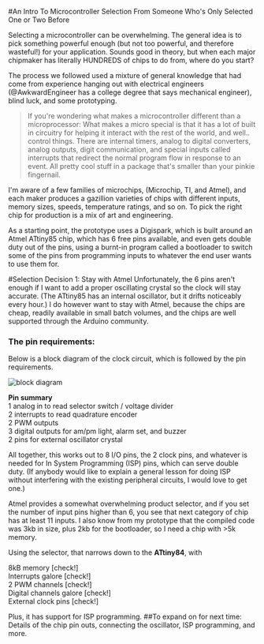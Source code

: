 #An Intro To Microcontroller Selection From Someone Who's Only Selected One or Two Before

Selecting a microcontroller can be overwhelming. The general idea is to pick something powerful enough (but not too powerful, and therefore wasteful!) for your application. Sounds good in theory, but when each major chipmaker has literally HUNDREDS of chips to do from, where do you start?

The process we followed used a mixture of general knowledge that had come from experience hanging out with electrical engineers (@AwkwardEngineer has a college degree that says mechanical engineer), blind luck, and some prototyping.

> If you're wondering what makes a microcontroller different than a microprocessor: What makes a micro special is that it has a lot of built in circuitry for helping it interact with the rest of the world, and well.. control things. There are internal timers, analog to digital converters, analog outputs, digit communication, and special inputs called interrupts that redirect the normal program flow in response to an event. All pretty cool stuff in a package that's smaller than your pinkie fingernail.

 I'm aware of a few families of microchips, (Microchip, TI, and Atmel), and each maker produces a gazillion varieties of chips with different inputs, memory sizes, speeds, temperature ratings, and so on. To pick the right chip for production is a mix of art and engineering.

As a starting point, the prototype uses a Digispark, which is built around an Atmel ATtiny85 chip, which has 6 free pins available, and even gets double duty out of the pins, using a  burnt-in program called a bootloader to switch some of the pins from programming inputs to whatever the end user wants to use them for.

#Selection Decision 1: Stay with Atmel
Unfortunately, the 6 pins aren't enough if I want to add a proper oscillating crystal so the clock will stay accurate. (The ATtiny85 has an internal oscillator, but it drifts noticeably every hour.)  I do however want to stay with Atmel, because the chips are cheap, readily available in small batch volumes, and the chips are well supported through the Arduino community.

### The pin requirements:
Below is a block diagram of the clock circuit, which is followed by the pin requirements.

![block diagram](http://3.bp.blogspot.com/-WZm3e-HqyCU/Uy90zO9LAzI/AAAAAAAAT7A/TaeWjGZixP4/s1600/block+diagram.png)

**Pin summary**  
1 analog in to read selector switch / voltage divider  
2 interrupts to read quadrature encoder  
2 PWM outputs  
3 digital outputs for am/pm light, alarm set, and buzzer  
2 pins for external oscillator crystal  


All together, this works out to 8 I/O pins, the 2 clock pins, and whatever is needed for In System Programming (ISP) pins, which can serve double duty. (If anybody would like to explain a general lesson for doing ISP without interfering with the existing peripheral circuits, I would love to get one.)

Atmel provides a somewhat overwhelming product selector, and if you set the number of input pins higher than 6, you see that next category of chip has at least 11 inputs.  I also know from my prototype that the compiled code was 3kb in size, plus 2kb for the bootloader, so I need a chip with >5k memory.

Using the selector, that narrows down to the **ATtiny84**, with

8kB memory [check!]  
Interrupts galore [check!]  
2 PWM channels [check!]  
Digital channels galore [check!]  
External clock pins [check!]  

Plus, it has support for ISP programming.
##To expand on for next time:
Details of the chip pin outs, connecting the oscillator, ISP programming, and more.